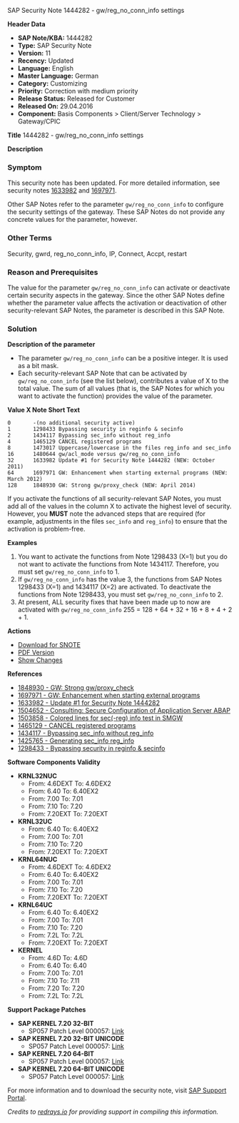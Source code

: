 SAP Security Note 1444282 - gw/reg_no_conn_info settings

**Header Data**
- **SAP Note/KBA:** 1444282
- **Type:** SAP Security Note
- **Version:** 11
- **Recency:** Updated
- **Language:** English
- **Master Language:** German
- **Category:** Customizing
- **Priority:** Correction with medium priority
- **Release Status:** Released for Customer
- **Released On:** 29.04.2016
- **Component:** Basis Components > Client/Server Technology > Gateway/CPIC

**Title**
1444282 - gw/reg_no_conn_info settings

**Description**
### Symptom
This security note has been updated. For more detailed information, see security notes [1633982](https://me.sap.com/notes/1633982) and [1697971](https://me.sap.com/notes/1697971).

Other SAP Notes refer to the parameter `gw/reg_no_conn_info` to configure the security settings of the gateway. These SAP Notes do not provide any concrete values for the parameter, however.

### Other Terms
Security, gwrd, reg_no_conn_info, IP, Connect, Accpt, restart

### Reason and Prerequisites
The value for the parameter `gw/reg_no_conn_info` can activate or deactivate certain security aspects in the gateway. Since the other SAP Notes define whether the parameter value affects the activation or deactivation of other security-relevant SAP Notes, the parameter is described in this SAP Note.

### Solution
**Description of the parameter**
- The parameter `gw/reg_no_conn_info` can be a positive integer. It is used as a bit mask.
- Each security-relevant SAP Note that can be activated by `gw/reg_no_conn_info` (see the list below), contributes a value of X to the total value. The sum of all values (that is, the SAP Notes for which you want to activate the function) provides the value of the parameter.

**Value X Note Short Text**
```
0       -(no additional security active)
1       1298433 Bypassing security in reginfo & secinfo
2       1434117 Bypassing sec_info without reg_info
4       1465129 CANCEL registered programs
8       1473017 Uppercase/lowercase in the files reg_info and sec_info
16      1480644 gw/acl_mode versus gw/reg_no_conn_info
32      1633982 Update #1 for Security Note 1444282 (NEW: October 2011)
64      1697971 GW: Enhancement when starting external programs (NEW: March 2012)
128     1848930 GW: Strong gw/proxy_check (NEW: April 2014)
```

If you activate the functions of all security-relevant SAP Notes, you must add all of the values in the column X to activate the highest level of security. However, you **MUST** note the advanced steps that are required (for example, adjustments in the files `sec_info` and `reg_info`) to ensure that the activation is problem-free.

**Examples**
1. You want to activate the functions from Note 1298433 (X=1) but you do not want to activate the functions from Note 1434117. Therefore, you must set `gw/reg_no_conn_info` to 1.
2. If `gw/reg_no_conn_info` has the value 3, the functions from SAP Notes 1298433 (X=1) and 1434117 (X=2) are activated. To deactivate the functions from Note 1298433, you must set `gw/reg_no_conn_info` to 2.
3. At present, ALL security fixes that have been made up to now are activated with `gw/reg_no_conn_info` 255 = 128 + 64 + 32 + 16 + 8 + 4 + 2 + 1.

**Actions**
- [Download for SNOTE](https://notesdownloads.sap.com/note/0040000016987032017)
- [PDF Version](https://me.sap.com/sap/support/sfm/notes/print/0001444282?language=en-US&token=13E73E5BBAE7AFA3CDBC9E0E881A26BD)
- [Show Changes](https://me.sap.com/notesLatestChanges/0001444282/E/diff)

**References**
- [1848930 - GW: Strong gw/proxy_check](https://me.sap.com/notes/1848930)
- [1697971 - GW: Enhancement when starting external programs](https://me.sap.com/notes/1697971)
- [1633982 - Update #1 for Security Note 1444282](https://me.sap.com/notes/1633982)
- [1504652 - Consulting: Secure Configuration of Application Server ABAP](https://me.sap.com/notes/1504652)
- [1503858 - Colored lines for sec(-reg) info test in SMGW](https://me.sap.com/notes/1503858)
- [1465129 - CANCEL registered programs](https://me.sap.com/notes/1465129)
- [1434117 - Bypassing sec_info without reg_info](https://me.sap.com/notes/1434117)
- [1425765 - Generating sec_info reg_info](https://me.sap.com/notes/1425765)
- [1298433 - Bypassing security in reginfo & secinfo](https://me.sap.com/notes/1298433)

**Software Components Validity**
- **KRNL32NUC**
  - From: 4.6DEXT To: 4.6DEX2
  - From: 6.40 To: 6.40EX2
  - From: 7.00 To: 7.01
  - From: 7.10 To: 7.20
  - From: 7.20EXT To: 7.20EXT
- **KRNL32UC**
  - From: 6.40 To: 6.40EX2
  - From: 7.00 To: 7.01
  - From: 7.10 To: 7.20
  - From: 7.20EXT To: 7.20EXT
- **KRNL64NUC**
  - From: 4.6DEXT To: 4.6DEX2
  - From: 6.40 To: 6.40EX2
  - From: 7.00 To: 7.01
  - From: 7.10 To: 7.20
  - From: 7.20EXT To: 7.20EXT
- **KRNL64UC**
  - From: 6.40 To: 6.40EX2
  - From: 7.00 To: 7.01
  - From: 7.10 To: 7.20
  - From: 7.2L To: 7.2L
  - From: 7.20EXT To: 7.20EXT
- **KERNEL**
  - From: 4.6D To: 4.6D
  - From: 6.40 To: 6.40
  - From: 7.00 To: 7.01
  - From: 7.10 To: 7.11
  - From: 7.20 To: 7.20
  - From: 7.2L To: 7.2L

**Support Package Patches**
- **SAP KERNEL 7.20 32-BIT**
  - SP057 Patch Level 000057: [Link](https://me.sap.com/softwarecenter/template/products/_APP=00200682500000001943&_EVENT=DISPHIER&HEADER=Y&FUNCTIONBAR=N&EVENT=TREE&NE=NAVIGATE&ENR=01200615320200013053&V=MAINT)
- **SAP KERNEL 7.20 32-BIT UNICODE**
  - SP057 Patch Level 000057: [Link](https://me.sap.com/softwarecenter/template/products/_APP=00200682500000001943&_EVENT=DISPHIER&HEADER=Y&FUNCTIONBAR=N&EVENT=TREE&NE=NAVIGATE&ENR=01200615320200013054&V=MAINT)
- **SAP KERNEL 7.20 64-BIT**
  - SP057 Patch Level 000057: [Link](https://me.sap.com/softwarecenter/template/products/_APP=00200682500000001943&_EVENT=DISPHIER&HEADER=Y&FUNCTIONBAR=N&EVENT=TREE&NE=NAVIGATE&ENR=01200615320200013055&V=MAINT)
- **SAP KERNEL 7.20 64-BIT UNICODE**
  - SP057 Patch Level 000057: [Link](https://me.sap.com/softwarecenter/template/products/_APP=00200682500000001943&_EVENT=DISPHIER&HEADER=Y&FUNCTIONBAR=N&EVENT=TREE&NE=NAVIGATE&ENR=01200615320200013056&V=MAINT)

For more information and to download the security note, visit [SAP Support Portal](https://me.sap.com/notes/1444282).

*Credits to [redrays.io](https://redrays.io) for providing support in compiling this information.*